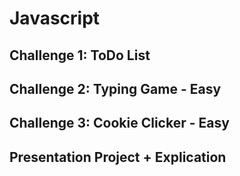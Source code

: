 # Javascript

## Challenge 1: ToDo List

## Challenge 2: Typing Game - Easy

## Challenge 3: Cookie Clicker - Easy

## Presentation Project + Explication
